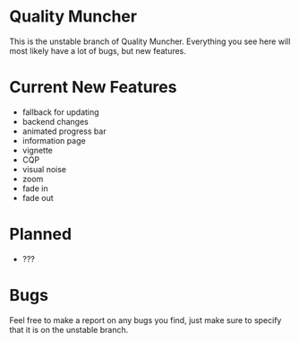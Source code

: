 # Quality Muncher

This is the unstable branch of Quality Muncher. Everything you see here will most likely have a lot of bugs, but new features.

# Current New Features

 - fallback for updating
 - backend changes
 - animated progress bar
 - information page
 - vignette
 - CQP
 - visual noise
 - zoom
 - fade in
 - fade out

# Planned

 - ???

# Bugs

Feel free to make a report on any bugs you find, just make sure to specify that it is on the unstable branch.
